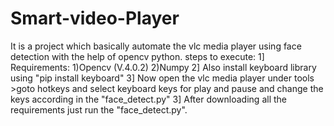 # Smart-video-Player
It is a project which basically automate the vlc media player using face detection with the help of opencv python.
steps to execute:
1] Requirements:
     1)Opencv (V.4.0.2)
     2)Numpy
2] Also install keyboard library using "pip install keyboard"
3] Now open the vlc media player under tools >goto hotkeys and select keyboard keys for play and pause and change the keys according in the "face_detect.py" 
3] After downloading all the requirements just run the "face_detect.py".
     
